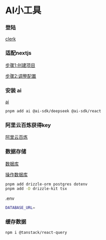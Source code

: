 # AI小工具

### 登陆

[clerk](https://clerk.com/docs)

### 适配nextjs
[步骤1:创建项目](https://dashboard.clerk.com/)

[步骤2:调整配置](https://clerk.com/docs/references/nextjs/custom-sign-in-or-up-page)

### 安装 ai

[ai](https://sdk.vercel.ai/)

```bash
pnpm add ai @ai-sdk/deepseek @ai-sdk/react
```
### 阿里云百炼获得key

[阿里云百炼](https://ai.aliyun.com/)

### 数据存储

[数据库](https://supabase.com/)

[操作数据库](https://orm.drizzle.team/)

```bash
pnpm add drizzle-orm postgres dotenv
pnpm add -D drizzle-kit tsx
```

.env
```bash
DATABASE_URL=
```

### 缓存数据

```bash
npm i @tanstack/react-query
```